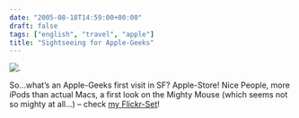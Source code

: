 ```yaml
---
date: "2005-08-18T14:59:00+00:00"
draft: false
tags: ["english", "travel", "apple"]
title: "Sightseeing for Apple-Geeks"
---
```

![.](http://chillu.com/assets/IMG_2728.jpg ".")

So…what’s an Apple-Geeks first visit in SF? Apple-Store! Nice
People, more iPods than actual Macs, a first look on the Mighty
Mouse (which seems not so mighty at all…) – check
[my Flickr-Set](http://flickr.com/photos/73415165@N00/sets/779963/)!



